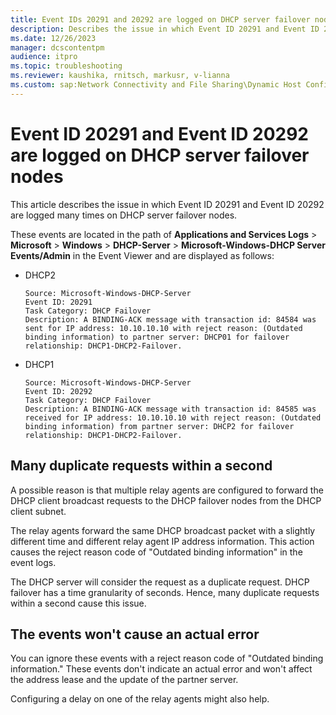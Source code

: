 ```yaml
---
title: Event IDs 20291 and 20292 are logged on DHCP server failover nodes
description: Describes the issue in which Event ID 20291 and Event ID 20292 are logged many times on DHCP server failover nodes.
ms.date: 12/26/2023
manager: dcscontentpm
audience: itpro
ms.topic: troubleshooting
ms.reviewer: kaushika, rnitsch, markusr, v-lianna
ms.custom: sap:Network Connectivity and File Sharing\Dynamic Host Configuration Protocol (DHCP), csstroubleshoot
---
```

# Event ID 20291 and Event ID 20292 are logged on DHCP server failover nodes

This article describes the issue in which Event ID 20291 and Event ID 20292 are logged many times on DHCP server failover nodes.

These events are located in the path of **Applications and Services Logs** > **Microsoft** > **Windows** > **DHCP-Server** > **Microsoft-Windows-DHCP Server Events/Admin** in the Event Viewer and are displayed as follows:

- DHCP2

    ```output
    Source: Microsoft-Windows-DHCP-Server 
    Event ID: 20291
    Task Category: DHCP Failover
    Description: A BINDING-ACK message with transaction id: 84584 was sent for IP address: 10.10.10.10 with reject reason: (Outdated binding information) to partner server: DHCP01 for failover relationship: DHCP1-DHCP2-Failover.
    ```

- DHCP1

    ```output
    Source: Microsoft-Windows-DHCP-Server 
    Event ID: 20292
    Task Category: DHCP Failover
    Description: A BINDING-ACK message with transaction id: 84585 was received for IP address: 10.10.10.10 with reject reason: (Outdated binding information) from partner server: DHCP2 for failover relationship: DHCP1-DHCP2-Failover. 
    ```

## Many duplicate requests within a second

A possible reason is that multiple relay agents are configured to forward the DHCP client broadcast requests to the DHCP failover nodes from the DHCP client subnet.

The relay agents forward the same DHCP broadcast packet with a slightly different time and different relay agent IP address information. This action causes the reject reason code of "Outdated binding information" in the event logs.

The DHCP server will consider the request as a duplicate request. DHCP failover has a time granularity of seconds. Hence, many duplicate requests within a second cause this issue.

## The events won't cause an actual error

You can ignore these events with a reject reason code of "Outdated binding information." These events don't indicate an actual error and won't affect the address lease and the update of the partner server.

Configuring a delay on one of the relay agents might also help.
